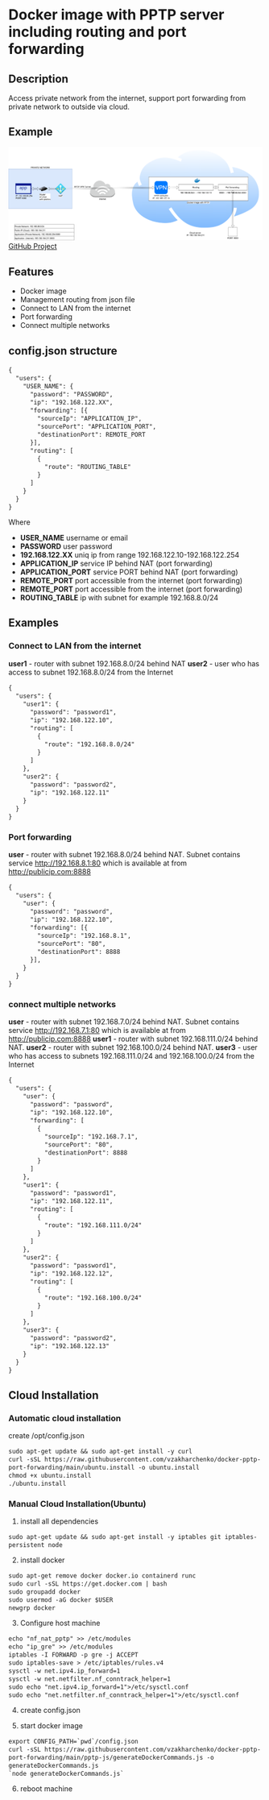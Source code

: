 # Docker image with PPTP server including routing and port forwarding

## Description
Access private network from the internet, support port forwarding from private network to outside via cloud.
## Example
![](./img/pptpWithRouting.png)
[GitHub Project](https://github.com/vzakharchenko/docker-pptp-port-forwarding)

## Features
 - Docker image
 - Management routing from json file
 - Connect to LAN from the internet
 - Port forwarding
 - Connect multiple networks

## config.json structure

```
{
  "users": {
    "USER_NAME": {
      "password": "PASSWORD",
      "ip": "192.168.122.XX",
      "forwarding": [{
        "sourceIp": "APPLICATION_IP",
        "sourcePort": "APPLICATION_PORT",
        "destinationPort": REMOTE_PORT
      }],
      "routing": [
        {
          "route": "ROUTING_TABLE"
        }
      ]
    }
  }
}
```
Where
- **USER_NAME** username or email
- **PASSWORD** user password
- **192.168.122.XX** uniq ip from range 192.168.122.10-192.168.122.254
- **APPLICATION_IP** service IP behind NAT (port forwarding)
- **APPLICATION_PORT** service PORT behind NAT (port forwarding)
- **REMOTE_PORT**  port accessible from the internet (port forwarding)
- **REMOTE_PORT**  port accessible from the internet (port forwarding)
- **ROUTING_TABLE**  ip with subnet for example 192.168.8.0/24

## Examples

### Connect to LAN from the  internet
**user1** - router with subnet 192.168.8.0/24 behind NAT
**user2** - user who has access to subnet 192.168.8.0/24 from the Internet
```
{
  "users": {
    "user1": {
      "password": "password1",
      "ip": "192.168.122.10",
      "routing": [
        {
          "route": "192.168.8.0/24"
        }
      ]
    },
    "user2": {
      "password": "password2",
      "ip": "192.168.122.11"
    }
  }
}
```

### Port forwarding
**user** - router with subnet 192.168.8.0/24 behind NAT.
Subnet contains service http://192.168.8.1:80 which is available at from http://publicip.com:8888

```
{
  "users": {
    "user": {
      "password": "password",
      "ip": "192.168.122.10",
      "forwarding": [{
        "sourceIp": "192.168.8.1",
        "sourcePort": "80",
        "destinationPort": 8888
      }],
    }
  }
}
```
### connect multiple networks
**user** - router with subnet 192.168.7.0/24 behind NAT. Subnet contains service http://192.168.7.1:80 which is available at from http://publicip.com:8888
**user1** - router with subnet 192.168.111.0/24 behind NAT.
**user2** - router with subnet 192.168.100.0/24 behind NAT.
**user3** - user who has access to subnets 192.168.111.0/24 and 192.168.100.0/24 from the Internet
```
{
  "users": {
    "user": {
      "password": "password",
      "ip": "192.168.122.10",
      "forwarding": [
        {
          "sourceIp": "192.168.7.1",
          "sourcePort": "80",
          "destinationPort": 8888
        }
      ]
    },
    "user1": {
      "password": "password1",
      "ip": "192.168.122.11",
      "routing": [
        {
          "route": "192.168.111.0/24"
        }
      ]
    },
    "user2": {
      "password": "password1",
      "ip": "192.168.122.12",
      "routing": [
        {
          "route": "192.168.100.0/24"
        }
      ]
    },
    "user3": {
      "password": "password2",
      "ip": "192.168.122.13"
    }
  }
}
```


## Cloud Installation
### Automatic cloud installation
create /opt/config.json
```
sudo apt-get update && sudo apt-get install -y curl
curl -sSL https://raw.githubusercontent.com/vzakharchenko/docker-pptp-port-forwarding/main/ubuntu.install -o ubuntu.install
chmod +x ubuntu.install
./ubuntu.install
```

### Manual Cloud Installation(Ubuntu)

1. install all dependencies
```
sudo apt-get update && sudo apt-get install -y iptables git iptables-persistent node
```
2. install docker
```
sudo apt-get remove docker docker.io containerd runc
sudo curl -sSL https://get.docker.com | bash
sudo groupadd docker
sudo usermod -aG docker $USER
newgrp docker
```

3. Configure host machine
```
echo "nf_nat_pptp" >> /etc/modules
echo "ip_gre" >> /etc/modules
iptables -I FORWARD -p gre -j ACCEPT
sudo iptables-save > /etc/iptables/rules.v4
sysctl -w net.ipv4.ip_forward=1
sysctl -w net.netfilter.nf_conntrack_helper=1
sudo echo "net.ipv4.ip_forward=1">/etc/sysctl.conf
sudo echo "net.netfilter.nf_conntrack_helper=1">/etc/sysctl.conf
```
4. create config.json

5. start docker image
```
export CONFIG_PATH=`pwd`/config.json
curl -sSL https://raw.githubusercontent.com/vzakharchenko/docker-pptp-port-forwarding/main/pptp-js/generateDockerCommands.js -o generateDockerCommands.js
`node generateDockerCommands.js`
```
6. reboot machine

